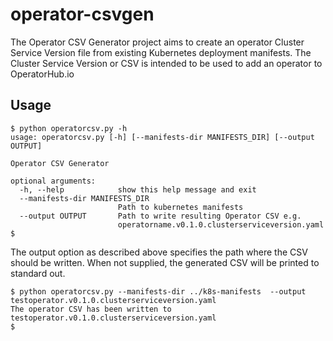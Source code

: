 # operator-csvgen
The Operator CSV Generator project aims to create an operator Cluster Service Version file from existing Kubernetes deployment manifests. The Cluster Service Version or CSV is intended to be used to add an operator to OperatorHub.io

## Usage

```
$ python operatorcsv.py -h
usage: operatorcsv.py [-h] [--manifests-dir MANIFESTS_DIR] [--output OUTPUT]

Operator CSV Generator

optional arguments:
  -h, --help            show this help message and exit
  --manifests-dir MANIFESTS_DIR
                        Path to kubernetes manifests
  --output OUTPUT       Path to write resulting Operator CSV e.g.
                        operatorname.v0.1.0.clusterserviceversion.yaml
$
```

The output option as described above specifies the path where the CSV should be written. When not supplied, the generated CSV will be printed to standard out.

```
$ python operatorcsv.py --manifests-dir ../k8s-manifests  --output testoperator.v0.1.0.clusterserviceversion.yaml
The operator CSV has been written to testoperator.v0.1.0.clusterserviceversion.yaml
$
```
